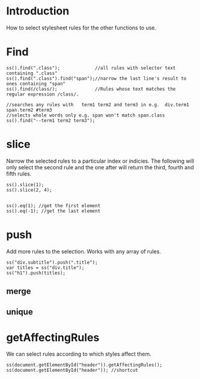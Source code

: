 # Introduction #

How to select stylesheet rules for the other functions to use.


# Find #
```
ss().find(".class");             //all rules with selector text containing ".class"
ss().find(".class").find("span");//narrow the last line's result to ones containing "span"
ss().find(/class/);              //Rules whose text matches the regular expression /class/.

//searches any rules with   term1 term2 and term3 in e.g.  div.term1 span.term2 #term3
//selects whole words only e.g. span won't match span.class
ss().find("--term1 term2 term3"); 
```


# slice #
Narrow the selected rules to a particular index or indicies. The following will only select the second rule and the one after will return the third, fourth and fifth rules.
```
ss().slice(1);
ss().slice(2, 4); 


ss().eq(1); //get the first element
ss().eq(-1); //get the last element

```



# push #
Add more rules to the selection. Works with any array of rules.
```
ss("div.subtitle").push(".title");
var titles = ss("div.title");
ss("h1").push(titles);
```

## merge ##
## unique ##


# getAffectingRules #
We can select rules according to which styles affect them.
```
ss(document.getElementById("header")).getAffectingRules();
ss(document.getElementById("header")); //shortcut
```